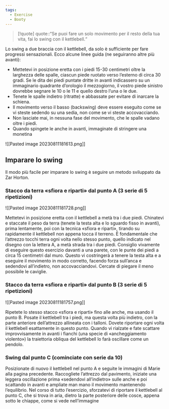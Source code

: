 ```yaml
---
tags:
  - Exercise
  - Booty
---
```

> [!quote]
> quote::“Se puoi fare un solo movimento per il resto della tua vita, fai lo swing con il kettlebell.“

Lo swing a due braccia con il kettlebell, da solo è sufficiente per fare progressi sensazionali.
Ecco alcune linee guida (ne seguiranno altre più avanti):
* Mettetevi in posizione eretta con i piedi 15-30 centimetri oltre la larghezza delle spalle, ciascun piede ruotato verso l’esterno di circa 30 gradi. Se le dita dei piedi puntate dritte in avanti indicassero su un immaginario quadrante d’orologio il mezzogiorno, il vostro piede sinistro dovrebbe segnare le 10 o le 11 e quello destro l’una o le due.
* Tenete le spalle indietro (ritratte) e abbassate per evitare di inarcare la schiena.
* Il movimento verso il basso (backswing) deve essere eseguito come se vi steste sedendo su una sedia, non come se vi steste accovacciando.
* Non lasciate mai, in nessuna fase del movimento, che le spalle vadano oltre i piedi.
* Quando spingete le anche in avanti, immaginate di stringere una monetina

![[Pasted image 20230811181613.png]]

## Imparare lo swing

Il modo più facile per imparare lo swing è seguire un metodo sviluppato da Zar Horton.

### Stacco da terra «sfiora e riparti» dal punto A (3 serie di 5 ripetizioni)

![[Pasted image 20230811181728.png]]

Mettetevi in posizione eretta con il kettlebell a metà tra i due piedi. Chinatevi e staccate il peso da terra (tenete la testa alta e lo sguardo fisso in avanti), prima lentamente, poi con la tecnica «sfiora e riparti», tirando su rapidamente il kettlebell non appena tocca il terreno.
È fondamentale che l’attrezzo tocchi terra ogni volta nello stesso punto, quello indicato nel disegno con la lettera A, a metà strada tra i due piedi.
Consiglio vivamente di eseguire questo esercizio davanti a una parete, con le punte dei piedi a circa 15 centimetri dal muro. Questo vi costringerà a tenere la testa alta e a eseguire il movimento in modo corretto, facendo forza sull’anca e sedendovi all’indietro, non accovacciandovi. Cercate di piegare il meno possibile le caviglie.

### Stacco da terra «sfiora e riparti» dal punto B (3 serie di 5 ripetizioni)

![[Pasted image 20230811181757.png]]

Ripetete lo stesso stacco «sfiora e riparti» fino alle anche, ma usando il punto B. Posate il kettlebell tra i piedi, ma questa volta più indietro, con la parte anteriore dell’attrezzo allineata con i talloni. Dovete riportare ogni volta il kettlebell esattamente in questo punto. Quando vi rialzate e fate scattare improvvisamente in avanti i fianchi (una specie di «ancheggiamento violento») la traiettoria obliqua del kettlebell lo farà oscillare come un pendolo.

### Swing dal punto C (cominciate con serie da 10)

Posizionate di nuovo il kettlebell nel punto A e seguite le immagini di Marie alla pagina precedente. Raccogliete l’attrezzo dal pavimento, iniziate una leggera oscillazione prima «sedendovi all’indietro» sulle anche e poi scattando in avanti e ampliate man mano il movimento mantenendo l’equilibrio.
Nel corso di tutto l’esercizio, sforzatevi di riportare il kettlebell al punto C, che si trova in aria, dietro la parte posteriore delle cosce, appena sotto le chiappe, come si vede nell’immagine 